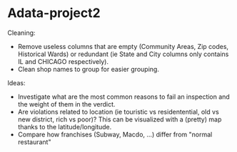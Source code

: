 # Adata-project2

Cleaning:

* Remove useless columns that are empty (Community Areas, Zip codes, Historical Wards) or redundant (ie State and City columns only contains IL and CHICAGO respectively).
* Clean shop names to group for easier grouping.

Ideas:

* Investigate what are the most common reasons to fail an inspection and the weight of them in the verdict.
* Are violations related to location (ie touristic vs residentential, old vs new district, rich vs poor)? This can be visualized with a (pretty) map thanks to the latitude/longitude.
* Compare how franchises (Subway, Macdo, ...) differ from "normal restaurant"
